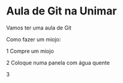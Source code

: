 # Aula de Git na Unimar

Vamos ter uma aula de Git

Como fazer um miojo:

1 Compre um miojo

2 Coloque numa panela com água quente

3 